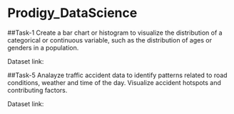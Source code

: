 # Prodigy_DataScience

##Task-1
Create a bar chart or histogram to visualize the distribution of a categorical or continuous variable, such as the distribution of ages or genders in a population.

Dataset link: 

##Task-5
Analayze traffic accident data to identify patterns related to road conditions, weather and time of the day. Visualize accident hotspots and contributing factors.

Dataset link:
